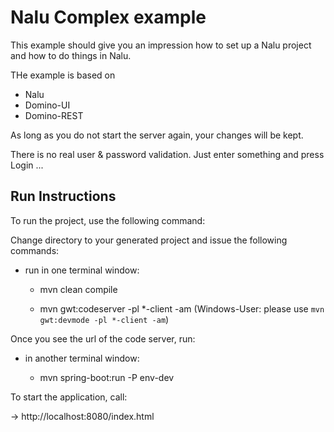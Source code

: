 # Nalu Complex example
This example should give you an impression how to set up a Nalu project and how to do things in Nalu.

THe example is based on 

* Nalu
* Domino-UI 
* Domino-REST

As long as you do not start the server again, your changes will be kept. 

There is no real user & password validation. Just enter something and press Login ...  

## Run Instructions
To run the project, use the following command:

Change directory to your generated project and issue the following commands:

* run in one terminal window:

    - mvn clean compile

    - mvn gwt:codeserver -pl *-client -am   (Windows-User: please use `mvn gwt:devmode -pl *-client -am`)

Once you see the url of the code server, run:

* in another terminal window:

    - mvn spring-boot:run -P env-dev

To start the application, call:

-> http://localhost:8080/index.html